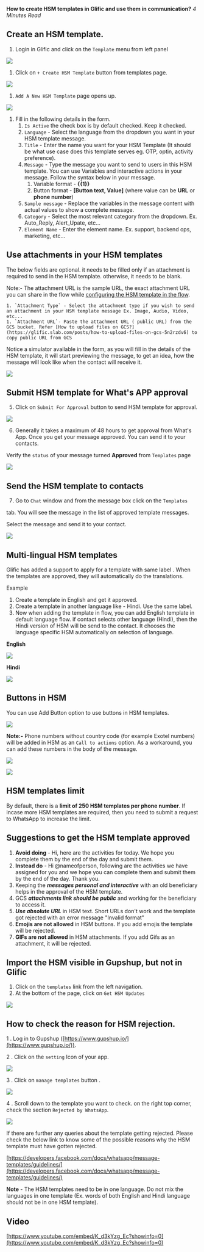 **How to create HSM templates in Glific and use them in communication?** _4 Minutes Read_

## Create an HSM template.

1. Login in Glific and click on the `Template` menu from left panel

![](https://static.slab.com/prod/uploads/8k89m6if/posts/images/O4EU_ilKA0_Cj_y-Fb0n7UiA.png)

1. Click on `+ Create HSM Template` button from templates page.

![](https://static.slab.com/prod/uploads/8k89m6if/posts/images/IxJcmA7Kwtexvx0xvGSl1YKQ.png)

1. `Add A New HSM Template` page opens up.

![](https://static.slab.com/prod/uploads/8k89m6if/posts/images/lN1h9RhqOAvyuoqzMAsjX_jX.png)



1. Fill in the following details in the form.
    1. `Is Active` the check box is by default checked. Keep it checked.
    1. `Language` - Select the language from the dropdown you want in your HSM template message.
    1. `Title` - Enter the name you want for your HSM Template (It should be what use case does this template serves eg. OTP, optin, activity preference).
    1. `Message` - Type the message you want to send to users in this HSM template. You can use Variables and interactive actions in your message. Follow the syntax below in your message.
        1. Variable format - **{{1}}**
        1. Button format - **[Button text, Value]** (where value can be **URL** or **phone number**)
    1. `Sample message` - Replace the variables in the message content with actual values to show a complete message.
    1. `Category` - Select the most relevant category from the dropdown. Ex. Auto_Reply, Alert_Upate, etc…
    1. `Element Name`  - Enter the element name. Ex. support, backend ops, marketing, etc…

## Use attachments in your HSM templates

The below fields are optional. it needs to be filled only if an attachment is required to send in the HSM template.  otherwise, it needs to be blank.

Note:- The attachment URL is the sample URL, the exact attachment URL you can share in the flow while [configuring the HSM template in the flow](https://glific.slab.com/public/posts/onsxurj4).

    1. `Attachment Type` - Select the attachment type if you wish to send an attachment in your HSM template message Ex. Image, Audio, Video, etc...
    1. `Attachment URL`- Paste the attachment URL ( public URL) from the GCS bucket. Refer [How to upload files on GCS?](https://glific.slab.com/posts/how-to-upload-files-on-gcs-5n2rzdv6) to copy public URL from GCS

Notice a simulator available in the form, as you will fill in the details of the HSM template, it will start previewing the message, to get an idea, how the message will look like when the contact will receive it.

![](https://static.slab.com/prod/uploads/8k89m6if/posts/images/V5GDhJUsQEntlBV40ZR2g5M6.png)

## Submit HSM template for What&#39;s APP approval

5.  Click on `Submit For Approval` button to send HSM template for approval.



![](https://static.slab.com/prod/uploads/8k89m6if/posts/images/42BB6GMCH6Wx9WZYHlTh7a2Q.png)

6.  Generally it takes a maximum of 48 hours to get approval from What&#39;s App. Once you get your message approved. You can send it to your contacts.

Verify the `status` of your message turned **Approved** from `Templates` page

![](https://static.slab.com/prod/uploads/8k89m6if/posts/images/UFR-tOqSDww7rPfu1thgPyCm.png)



## Send the HSM template to contacts



7.  Go to `Chat` window and from the message box click on the `Templates`

tab.  You will see the message in the list of approved template messages.

Select the message and send it to your contact.

![](https://static.slab.com/prod/uploads/8k89m6if/posts/images/Nus94MZrVd7wQ7vds7jKfJW0.png)



## Multi-lingual HSM templates

Glific has added a support to apply for a template with same label . When the templates are approved, they will automatically do the translations.

Example

1. Create a template in English and get it approved.
1. Create a template in another language like - Hindi. Use the same label.
1. Now when adding the template in flow, you can add English template in default language flow. if contact selects other language (Hindi),  then the Hindi version of HSM will be send to the contact. It chooses the language specific HSM automatically on selection of language.

**English**

![](https://static.slab.com/prod/uploads/8k89m6if/posts/images/xNwWVnOMZmQkVRqc8gKOMmCa.png)



**Hindi**

![](https://static.slab.com/prod/uploads/8k89m6if/posts/images/US4ptGKX-JV1ecYzk2XYlusn.png)



##  Buttons in HSM

You can use Add Button option to use buttons in HSM templates.



![](https://slabstatic.com/prod/uploads/8k89m6if/posts/images/d-DvlpDhx0F6T_1aLQ5EAcgk.png)

**Note:-** Phone numbers without country code (for example Exotel numbers) will be added in HSM as an `Call to actions` option. As a workaround, you can add these numbers in the body of the message.

![](https://slabstatic.com/prod/uploads/8k89m6if/posts/images/3EFOHrBLUitM_ZEl3zs7nwVe.png)



![](https://slabstatic.com/prod/uploads/8k89m6if/posts/images/0ydfNEzPKHkIooPlPiZL2SyM.png)

## HSM templates limit

By default, there is a **limit of 250 HSM templates per phone number**. If incase more HSM templates are required, then you need to submit a request to WhatsApp to increase the limit.

## Suggestions to get the HSM template approved

1. **Avoid doing** - Hi, here are the activities for today. We hope you complete them by the end of the day and submit them.
1. **Instead do** - Hi @nameofperson, following are the activities we have assigned for you and we hope you can complete them and submit them by the end of the day. Thank you.
1. Keeping the **_messages personal and interactive_** with an old beneficiary helps in the approval of the HSM template.
1. GCS **_attachments link should be public_** and working for the beneficiary to access it.
1. **_Use absolute URL_** in HSM text. Short URLs don&#39;t work and the template got rejected with an error message &quot;Invalid format&quot;
1. **Emojis are not allowed** in HSM buttons. If you add emojis the template will be rejected.
1. **GIFs are not allowed** in HSM attachments. If you add Gifs as an attachment, it will be rejected.

## Import the HSM visible in Gupshup, but not in Glific

1. Click on the `templates` link from the left navigation.
1. At the bottom of the page, click on `Get HSM Updates`

![](https://slabstatic.com/prod/uploads/8k89m6if/posts/images/5jscP6bJAkfZnj0s3ZNIIQUG.png)

## How to check the reason for HSM rejection.

1 . Log in to Gupshup ([https://www.gupshup.io/](https://www.gupshup.io/)).

2 .  Click on the `setting` Icon of your app.

![](https://static.slab.com/prod/uploads/8k89m6if/posts/images/lZTr7Pxc-tjHegPFhm4LeYve.png)



3 . Click on `manage templates` button .

![](https://static.slab.com/prod/uploads/8k89m6if/posts/images/WWWOgfhKaFNVV2bbJnM_nuUJ.png)



4 .  Scroll down to the template you want to check. on the right top corner, check the section `Rejected by WhatsApp`.

![](https://static.slab.com/prod/uploads/8k89m6if/posts/images/yDc9Xl6G9gBEHt1rCRQh5agI.png)



If there are further any queries about the template getting rejected. Please check the below link to know some of the possible reasons why the HSM template must have gotten rejected.

[https://developers.facebook.com/docs/whatsapp/message-templates/guidelines/](https://developers.facebook.com/docs/whatsapp/message-templates/guidelines/)

**Note** - The HSM templates need to be in one language. Do not mix the languages in one template (Ex. words of both English and Hindi language should not be in one HSM template).



## Video

[https://www.youtube.com/embed/K_d3kYzg_Ec?showinfo=0](https://www.youtube.com/embed/K_d3kYzg_Ec?showinfo=0)
